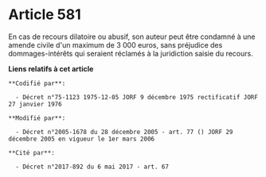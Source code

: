 # Article 581

En cas de recours dilatoire ou abusif, son auteur peut être condamné à une amende civile d'un maximum de 3 000 euros, sans
préjudice des dommages-intérêts qui seraient réclamés à la juridiction saisie du recours.

**Liens relatifs à cet article**

	**Codifié par**:

	  - Décret n°75-1123 1975-12-05 JORF 9 décembre 1975 rectificatif JORF 27 janvier 1976

	**Modifié par**:

	  - Décret n°2005-1678 du 28 décembre 2005 - art. 77 () JORF 29 décembre 2005 en vigueur le 1er mars 2006

	**Cité par**:

	  - Décret n°2017-892 du 6 mai 2017 - art. 67
